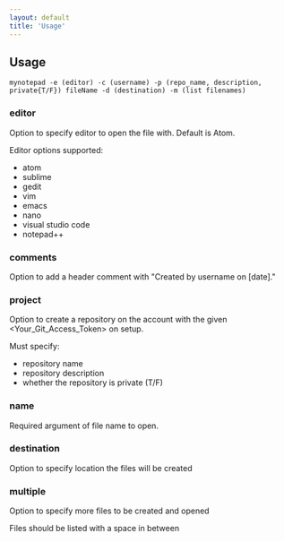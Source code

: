 ```yaml
---
layout: default
title: 'Usage'
---
```

## Usage
`mynotepad -e (editor) -c (username) -p (repo_name, description, private{T/F}) fileName -d (destination) -m (list filenames)`

### editor
Option to specify editor to open the file with. Default is Atom.

Editor options supported:
- atom
- sublime
- gedit
- vim
- emacs
- nano
- visual studio code
- notepad++

### comments
Option to add a header comment with "Created by username on [date]."

### project
Option to create a repository on the account with the given <Your_Git_Access_Token> on setup.

Must specify:
- repository name
- repository description
- whether the repository is private (T/F)

### name
Required argument of file name to open.

### destination
Option to specify location the files will be created

### multiple
Option to specify more files to be created and opened

Files should be listed with a space in between
